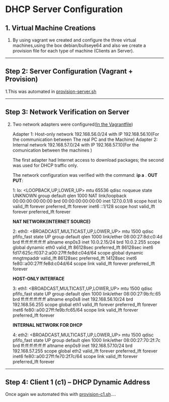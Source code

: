 # DHCP Server Configuration  

## 1. Virtual Machine Creations
1. By using vagrant we created and configure  the three virtual machines,using the box debian/bullseye64 and also we create a provision file for each type of machine (Clients an Server).

---

## Step 2: Server Configuration (Vagrant + Provision)
1.This was automated in [provision-server.sh](https://github.com/msanoli2503-wq/DHCP-Juan-Manu/blob/main/FILES/provision-server.sh)

---

## Step 3: Network Verification on Server

2. Two network adapters were configured([In the Vagrantfile](https://github.com/msanoli2503-wq/DHCP-Juan-Manu/blob/main/FILES/Vagrantfile))

    
    Adapter 1: Host-only network 192.168.56.0/24 with IP 192.168.56.10(For the communication between The real PC and the Machine)
    Adapter 2: Internal network 192.168.57.0/24 with IP 192.168.57.10(For the comunication between the machines )

    The first adapter had Internet access to download packages; the second was used for DHCP traffic only.

    The network configuration was verified with the command: **ip a** . 
    **OUT PUT**:
        
    1: lo: <LOOPBACK,UP,LOWER_UP> mtu 65536 qdisc noqueue state UNKNOWN group default qlen 1000 NAT
    link/loopback 00:00:00:00:00:00 brd 00:00:00:00:00:00
    inet 127.0.0.1/8 scope host lo
       valid_lft forever preferred_lft forever
    inet6 ::1/128 scope host 
       valid_lft forever preferred_lft forever
        
    **NAT NETWORK(INTERNET SOURCE)**

    2: eth0: <BROADCAST,MULTICAST,UP,LOWER_UP> mtu 1500 qdisc pfifo_fast state UP group default qlen 1000 
    link/ether 08:00:27:8d:c0:4d brd ff:ff:ff:ff:ff:ff
    altname enp0s3
    inet 10.0.2.15/24 brd 10.0.2.255 scope global dynamic eth0
       valid_lft 86128sec preferred_lft 86128sec
    inet6 fd17:625c:f037:2:a00:27ff:fe8d:c04d/64 scope global dynamic mngtmpaddr 
       valid_lft 86128sec preferred_lft 14128sec
    inet6 fe80::a00:27ff:fe8d:c04d/64 scope link 
       valid_lft forever preferred_lft forever

    **HOST-ONLY INTERFACE**

    3: eth1: <BROADCAST,MULTICAST,UP,LOWER_UP> mtu 1500 qdisc pfifo_fast state UP group default qlen 1000
    link/ether 08:00:27:9b:fc:65 brd ff:ff:ff:ff:ff:ff
    altname enp0s8
    inet 192.168.56.10/24 brd 192.168.56.255 scope global eth1
       valid_lft forever preferred_lft forever
    inet6 fe80::a00:27ff:fe9b:fc65/64 scope link 
       valid_lft forever preferred_lft forever

    **INTERNAL NETWORK FOR DHCP**

    4: eth2: <BROADCAST,MULTICAST,UP,LOWER_UP> mtu 1500 qdisc pfifo_fast state UP group default qlen 1000
    link/ether 08:00:27:70:2f:7c brd ff:ff:ff:ff:ff:ff
    altname enp0s9
    inet 192.168.57.10/24 brd 192.168.57.255 scope global eth2
       valid_lft forever preferred_lft forever
    inet6 fe80::a00:27ff:fe70:2f7c/64 scope link 
       valid_lft forever preferred_lft forever

---
## Step 4: Client 1 (c1) – DHCP Dynamic Address

Once again we  automated this with [provision-c1.sh](https://github.com/msanoli2503-wq/DHCP-Juan-Manu/blob/main/FILES/provision-c1.sh)....